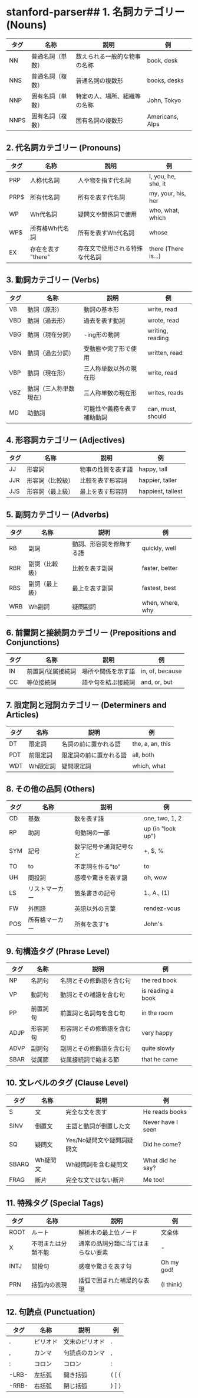 # stanford-parser## 1. 名詞カテゴリー (Nouns)
| タグ | 名称 | 説明 | 例 |
|------|------|------|-----|
| NN | 普通名詞（単数） | 数えられる一般的な物事の名称 | book, desk |
| NNS | 普通名詞（複数） | 普通名詞の複数形 | books, desks |
| NNP | 固有名詞（単数） | 特定の人、場所、組織等の名称 | John, Tokyo |
| NNPS | 固有名詞（複数） | 固有名詞の複数形 | Americans, Alps |

## 2. 代名詞カテゴリー (Pronouns)
| タグ | 名称 | 説明 | 例 |
|------|------|------|-----|
| PRP | 人称代名詞 | 人や物を指す代名詞 | I, you, he, she, it |
| PRP$ | 所有代名詞 | 所有を表す代名詞 | my, your, his, her |
| WP | Wh代名詞 | 疑問文や関係詞で使用 | who, what, which |
| WP$ | 所有格Wh代名詞 | 所有を表すWh代名詞 | whose |
| EX | 存在を表す "there" | 存在文で使用される特殊な代名詞 | there (There is...) |

## 3. 動詞カテゴリー (Verbs)
| タグ | 名称 | 説明 | 例 |
|------|------|------|-----|
| VB | 動詞（原形） | 動詞の基本形 | write, read |
| VBD | 動詞（過去形） | 過去を表す動詞 | wrote, read |
| VBG | 動詞（現在分詞） | -ing形の動詞 | writing, reading |
| VBN | 動詞（過去分詞） | 受動態や完了形で使用 | written, read |
| VBP | 動詞（現在形） | 三人称単数以外の現在形 | write, read |
| VBZ | 動詞（三人称単数現在） | 三人称単数の現在形 | writes, reads |
| MD | 助動詞 | 可能性や義務を表す補助動詞 | can, must, should |

## 4. 形容詞カテゴリー (Adjectives)
| タグ | 名称 | 説明 | 例 |
|------|------|------|-----|
| JJ | 形容詞 | 物事の性質を表す語 | happy, tall |
| JJR | 形容詞（比較級） | 比較を表す形容詞 | happier, taller |
| JJS | 形容詞（最上級） | 最上を表す形容詞 | happiest, tallest |

## 5. 副詞カテゴリー (Adverbs)
| タグ | 名称 | 説明 | 例 |
|------|------|------|-----|
| RB | 副詞 | 動詞、形容詞を修飾する語 | quickly, well |
| RBR | 副詞（比較級） | 比較を表す副詞 | faster, better |
| RBS | 副詞（最上級） | 最上を表す副詞 | fastest, best |
| WRB | Wh副詞 | 疑問副詞 | when, where, why |

## 6. 前置詞と接続詞カテゴリー (Prepositions and Conjunctions)
| タグ | 名称 | 説明 | 例 |
|------|------|------|-----|
| IN | 前置詞/従属接続詞 | 場所や関係を示す語 | in, of, because |
| CC | 等位接続詞 | 語や句を結ぶ接続詞 | and, or, but |

## 7. 限定詞と冠詞カテゴリー (Determiners and Articles)
| タグ | 名称 | 説明 | 例 |
|------|------|------|-----|
| DT | 限定詞 | 名詞の前に置かれる語 | the, a, an, this |
| PDT | 前限定詞 | 限定詞の前に置かれる語 | all, both |
| WDT | Wh限定詞 | 疑問限定詞 | which, what |

## 8. その他の品詞 (Others)
| タグ | 名称 | 説明 | 例 |
|------|------|------|-----|
| CD | 基数 | 数を表す語 | one, two, 1, 2 |
| RP | 助詞 | 句動詞の一部 | up (in "look up") |
| SYM | 記号 | 数学記号や通貨記号など | +, $, % |
| TO | to | 不定詞を作る"to" | to |
| UH | 間投詞 | 感嘆や驚きを表す語 | oh, wow |
| LS | リストマーカー | 箇条書きの記号 | 1., A., (1) |
| FW | 外国語 | 英語以外の言葉 | rendez-vous |
| POS | 所有格マーカー | 所有を表す's | John's |

## 9. 句構造タグ (Phrase Level)
| タグ | 名称 | 説明 | 例 |
|------|------|------|-----|
| NP | 名詞句 | 名詞とその修飾語を含む句 | the red book |
| VP | 動詞句 | 動詞とその補語を含む句 | is reading a book |
| PP | 前置詞句 | 前置詞と名詞句を含む句 | in the room |
| ADJP | 形容詞句 | 形容詞とその修飾語を含む句 | very happy |
| ADVP | 副詞句 | 副詞とその修飾語を含む句 | quite slowly |
| SBAR | 従属節 | 従属接続詞で始まる節 | that he came |

## 10. 文レベルのタグ (Clause Level)
| タグ | 名称 | 説明 | 例 |
|------|------|------|-----|
| S | 文 | 完全な文を表す | He reads books |
| SINV | 倒置文 | 主語と動詞が倒置した文 | Never have I seen |
| SQ | 疑問文 | Yes/No疑問文や疑問詞疑問文 | Did he come? |
| SBARQ | Wh疑問文 | Wh疑問詞を含む疑問文 | What did he say? |
| FRAG | 断片 | 完全な文ではない断片 | Me too! |

## 11. 特殊タグ (Special Tags)
| タグ | 名称 | 説明 | 例 |
|------|------|------|-----|
| ROOT | ルート | 解析木の最上位ノード | 文全体 |
| X | 不明または分類不能 | 通常の品詞分類に当てはまらない要素 | - |
| INTJ | 間投句 | 感嘆や驚きを表す句 | Oh my god! |
| PRN | 括弧内の表現 | 括弧で囲まれた補足的な表現 | (I think) |

## 12. 句読点 (Punctuation)
| タグ | 名称 | 説明 | 例 |
|------|------|------|-----|
| . | ピリオド | 文末のピリオド | . |
| , | カンマ | 句読点のカンマ | , |
| : | コロン | コロン | : |
| -LRB- | 左括弧 | 開き括弧 | ( [ { |
| -RRB- | 右括弧 | 閉じ括弧 | ) ] } |
